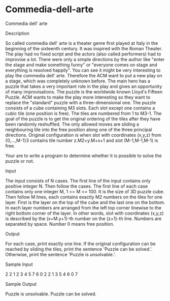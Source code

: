 # Commedia-dell-arte

Commedia dell' arte

Description

So called commedia dell' arte is a theater genre first played at Italy in the beginning of the sixteenth century. It was inspired with the Roman Theater. The play had no fixed script and the actors (also called performers) had to improvise a lot. There were only a simple directions by the author like "enter the stage and make something funny" or "everyone comes on stage and everything is resolved happily". You can see it might be very interesting to play the commedia dell' arte. Therefore the ACM want to put a new play on a stage, which was completely unknown before. The main hero has a puzzle that takes a very important role in the play and gives an opportunity of many improvisations. The puzzle is the worldwide known Lloyd's Fifteen Puzzle. ACM wants to make the play more interesting so they want to replace the "standard" puzzle with a three-dimensional one. The puzzle consists of a cube containing M3 slots. Each slot except one contains a cubic tile (one position is free). The tiles are numbered from 1 to M3-1. The goal of the puzzle is to get the original ordering of the tiles after they have been randomly reshuffled. The only allowed moves are sliding a neighbouring tile into the free position along one of the three principal directions. Original configuration is when slot with coordinates (x,y,z) from {0,...,M-1}3 contains tile number z.M2+y.M+x+1 and slot (M-1,M-1,M-1) is free.

Your are to write a program to determine whether it is possible to solve the puzzle or not.

Input

The input consists of N cases. The first line of the input contains only positive integer N. Then follow the cases. The first line of each case contains only one integer M, 1 <= M <= 100. It is the size of 3D puzzle cube. Then follow M lines, each contains exactly M2 numbers on the tiles for one layer. First is the layer on the top of the cube and the last one on the bottom. In each layer numbers are arranged from the left top corner linewise to the right bottom corner of the layer. In other words, slot with coordinates (x,y,z) is described by the (x+M.y+1)-th number on the (z+1)-th line. Numbers are separated by space. Number 0 means free position.

Output

For each case, print exactly one line. If the original configuration can be reached by sliding the tiles, print the sentence 'Puzzle can be solved.'. Otherwise, print the sentence 'Puzzle is unsolvable.'.

Sample Input

2
2
1 2 3 4
5 7 6 0
2
2 1 3 5
4 6 0 7

Sample Output

Puzzle is unsolvable.
Puzzle can be solved.
